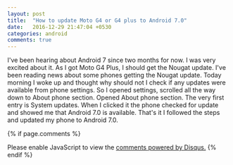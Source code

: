 ```yaml
---
layout: post
title:  "How to update Moto G4 or G4 plus to Android 7.0"
date:   2016-12-29 21:47:04 +0530
categories: android
comments: true
---
```

I've been hearing about Android 7 since two months for now. I was very excited about it.
As I got Moto G4 Plus, I should get the Nougat update. I've been reading news about some phones
getting the Nougat update.
Today morning I woke up and thought why should not I check if any updates were available from phone settings.
So I opened settings, scrolled all the way down to About phone section. Opened About phone section.
The very first entry is System updates. When I clicked it the phone checked for update and showed me that Android 7.0 is available.
That's it I followed the steps and updated my phone to Android 7.0.


{% if page.comments %}
<div id="disqus_thread"></div>
<script>

/**
*  RECOMMENDED CONFIGURATION VARIABLES: EDIT AND UNCOMMENT THE SECTION BELOW TO INSERT DYNAMIC VALUES FROM YOUR PLATFORM OR CMS.
*  LEARN WHY DEFINING THESE VARIABLES IS IMPORTANT: https://disqus.com/admin/universalcode/#configuration-variables*/
/*
var disqus_config = function () {
this.page.url = PAGE_URL;  // Replace PAGE_URL with your page's canonical URL variable
this.page.identifier = PAGE_IDENTIFIER; // Replace PAGE_IDENTIFIER with your page's unique identifier variable
};
*/
(function() { // DON'T EDIT BELOW THIS LINE
var d = document, s = d.createElement('script');
s.src = '//codersam8.disqus.com/embed.js';
s.setAttribute('data-timestamp', +new Date());
(d.head || d.body).appendChild(s);
})();
</script>
<noscript>Please enable JavaScript to view the <a href="https://disqus.com/?ref_noscript">comments powered by Disqus.</a></noscript>
{% endif %}
